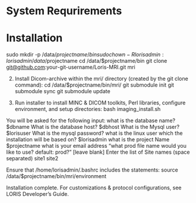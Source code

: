 # System Requrirements

# Installation


sudo mkdir -p /data/$projectname/bin
sudo chown -R lorisadmin:lorisadmin /data/$projectname
cd /data/$projectname/bin
git clone git@github.com:your-git-username/Loris-MRI.git mri

2. Install Dicom-archive within the mri/ directory (created by the git clone command):
cd /data/$projectname/bin/mri/ 
git submodule init
git submodule sync
git submodule update

3. Run installer to install MINC & DICOM toolkits, Perl libraries, configure environment, and setup directories:
bash imaging_install.sh

You will be asked for the following input: 
what is the database name? $dbname
What is the database host? $dbhost
What is the Mysql user? $lorisuser 
What is the mysql password? 
what is the linux user which the installation will be based on? $lorisadmin
what is the project Name $projectname
what is your email address 
“what prod file name would you like to use? default: prod?”  [leave blank]
Enter the list of Site names (space separated) site1 site2

Ensure that /home/lorisadmin/.bashrc includes the statements: 
source /data/$projectname/bin/mri/environment

Installation complete. For customizations & protocol configurations, see LORIS Developer’s Guide.
